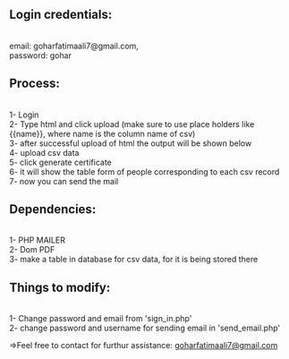 <h2>Login credentials:</h2> <br>email: goharfatimaali7@gmail.com,
                  <br> password: gohar
<h2>Process:</h2><br> 1- Login<br>
         2- Type html and click upload (make sure to use place holders like {{name}}, where name is the column name of csv)<br>
         3- after successful upload of html the output will be shown below<br>
         4- upload csv data<br>
         5- click generate certificate<br>
         6- it will show the table form of people corresponding to each csv record<br>
         7- now you can send the mail<br>
<h2>Dependencies:</h2><br>
          1- PHP MAILER<br>
          2- Dom PDF<br>
          3- make a table in database for csv data, for it is being stored there<br>
<h2>Things to modify:</h2><br>
         1- Change password and email from 'sign_in.php'<br>
         2- change password and username for sending email in 'send_email.php'<br>

=>Feel free to contact for furthur assistance: goharfatimaali7@gmail.com
